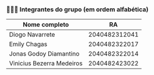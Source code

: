  ### 🧑‍🤝‍🧑 Integrantes do grupo (em ordem alfabética)

   | Nome completo                | RA                      |
   | ---------------------------- |-------------------|
   | Diogo Navarrete                | 2040482312041 |
   | Emily Chagas                     | 2040482322017 |
   | Jonas Godoy Diamantino  | 2040482322014 |
   | Vinicius Bezerra Medeiros | 2040482423022 |
